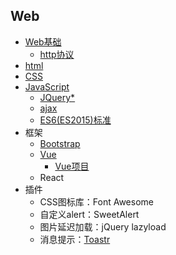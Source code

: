 ## Web

- [Web基础](Basic_of_Web.md)
	- [http协议](http_protocol.md)
- [html](html.md)
- [CSS](CSS.md)
- [JavaScript](JavaScript.md)
	- [JQuery\*](jQuery.md)
	- [ajax](Ajax.md)
	- [ES6(ES2015)标准](ES6.md)
- 框架
	- [Bootstrap](Bootstrap.md)
	- [Vue](Vue.md)
		- [Vue项目](Project_Vue.md)
	- React
- 插件
	- CSS图标库：Font Awesome
	- 自定义alert：SweetAlert
	- 图片延迟加载：jQuery lazyload
	- 消息提示：[Toastr](Toastr.md)

